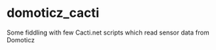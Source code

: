 domoticz_cacti
==============

Some fiddling with few Cacti.net scripts which read sensor data from Domoticz
